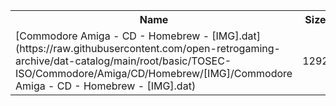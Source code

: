 <table>
<tr><th>Name</th><th>Size</th></tr>
<tr><td>
[Commodore Amiga - CD - Homebrew - [IMG].dat](https://raw.githubusercontent.com/open-retrogaming-archive/dat-catalog/main/root/basic/TOSEC-ISO/Commodore/Amiga/CD/Homebrew/[IMG]/Commodore Amiga - CD - Homebrew - [IMG].dat)
</td><td>1292</td></tr>
</table>
